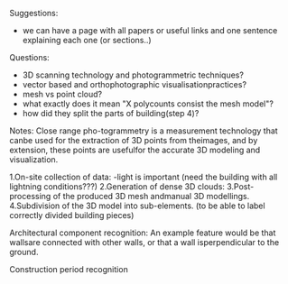 Suggestions:
- we can have a page with all papers or useful links and one sentence explaining each one (or sections..)


Questions:
-  3D scanning technology and photogrammetric techniques?
- vector based and orthophotographic visualisationpractices?
- mesh vs point cloud?
- what exactly does it mean "X polycounts consist the mesh model"?
- how did they split the parts of building(step 4)?

Notes:
Close range pho-togrammetry is a measurement technology that canbe used for the extraction of 3D points from theimages, and by extension, these points are usefulfor  the  accurate  3D  modeling  and  visualization.

1.On-site collection of data:
-light is important (need the building with all lightning conditions???)
2.Generation of dense 3D clouds:
3.Post-processing of the produced 3D mesh andmanual 3D modellings.
4.Subdivision of the 3D model into sub-elements. (to be able to label correctly divided building pieces)


Architectural component recognition:
An example feature would be that wallsare connected with other walls, or that a wall isperpendicular to the ground.

Construction period recognition
